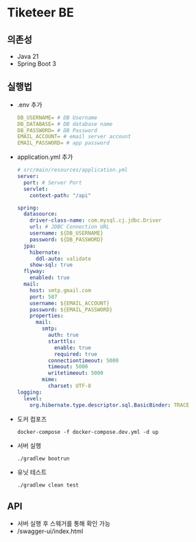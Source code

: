 # Tiketeer BE

## 의존성

- Java 21
- Spring Boot 3

## 실행법

- .env 추가
  ```yml
  DB_USERNAME= # DB Username
  DB_DATABASE= # DB database name
  DB_PASSWORD= # DB Password
  EMAIL_ACCOUNT= # email server account
  EMAIL_PASSWORD= # app password
  ```

- application.yml 추가
  ```yml
  # src/main/resources/application.yml
  server:
    port: # Server Port
    servlet:
      context-path: "/api"

  spring:
    datasource:
      driver-class-name: com.mysql.cj.jdbc.Driver
      url: # JDBC Connection URL
      username: ${DB_USERNAME}
      password: ${DB_PASSWORD}
    jpa:
      hibernate:
        ddl-auto: validate
      show-sql: true
    flyway:
      enabled: true
    mail:
      host: smtp.gmail.com
      port: 587
      username: ${EMAIL_ACCOUNT}
      password: ${EMAIL_PASSWORD}
      properties:
        mail:
          smtp:
            auth: true
            starttls:
              enable: true
              required: true
            connectiontimeout: 5000
            timeout: 5000
            writetimeout: 5000
          mime:
            charset: UTF-8
  logging:
    level:
      org.hibernate.type.descriptor.sql.BasicBinder: TRACE
  ```
- 도커 컴포즈
  ```dtd
  docker-compose -f docker-compose.dev.yml -d up
  ```
- 서버 실행
  ```shell
  ./gradlew bootrun
  ```
- 유닛 테스트
  ```shell
  ./gradlew clean test
  ```

## API

- 서버 실행 후 스웨거를 통해 확인 가능
- /swagger-ui/index.html